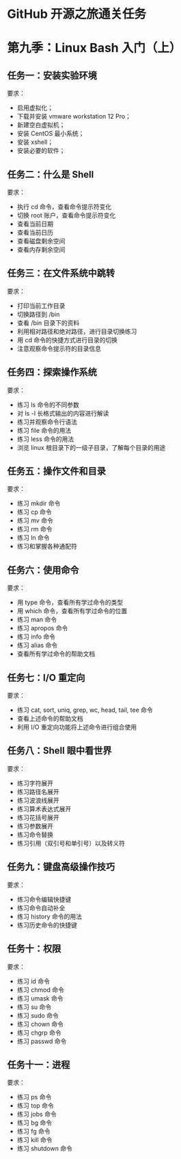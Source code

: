 # GitHub 开源之旅通关任务

# 第九季：Linux Bash 入门（上）

## 任务一：安装实验环境 

要求：
- 启用虚拟化；
- 下载并安装 vmware workstation 12 Pro；
- 新建空白虚拟机；
- 安装 CentOS 最小系统；
- 安装 xshell；
- 安装必要的软件；

## 任务二：什么是 Shell

要求：
- 执行 cd 命令，查看命令提示符变化
- 切换 root 账户，查看命令提示符变化
- 查看当前日期
- 查看当前日历
- 查看磁盘剩余空间
- 查看内存剩余空间

## 任务三：在文件系统中跳转

要求：
- 打印当前工作目录
- 切换路径到 /bin
- 查看 /bin 目录下的资料
- 利用相对路径和绝对路径，进行目录切换练习
- 用 cd 命令的快捷方式进行目录的切换
- 注意观察命令提示符的目录信息

## 任务四：探索操作系统

要求：
- 练习 ls 命令的不同参数
- 对 ls -l 长格式输出的内容进行解读
- 练习并观察命令行语法
- 练习 file 命令的用法
- 练习 less 命令的用法
- 浏览 linux 根目录下的一级子目录，了解每个目录的用途

## 任务五：操作文件和目录

要求：
- 练习 mkdir 命令
- 练习 cp 命令
- 练习 mv 命令
- 练习 rm 命令
- 练习 ln 命令
- 练习和掌握各种通配符

## 任务六：使用命令

要求：
- 用 type 命令，查看所有学过命令的类型
- 用 which 命令，查看所有学过命令的位置
- 练习 man 命令
- 练习 apropos 命令
- 练习 info 命令
- 练习  alias 命令
- 查看所有学过命令的帮助文档

## 任务七：I/O 重定向

要求：
- 练习 cat, sort, uniq, grep, wc, head, tail, tee 命令
- 查看上述命令的帮助文档
- 利用 I/O 重定向功能将上述命令进行组合使用


## 任务八：Shell 眼中看世界

要求：
- 练习字符展开
- 练习路径名展开
- 练习波浪线展开
- 练习算术表达式展开
- 练习花括号展开
- 练习参数展开
- 练习命令替换
- 练习引用（双引号和单引号）以及转义符

## 任务九：键盘高级操作技巧

要求：
- 练习命令编辑快捷键
- 练习命令自动补全
- 练习 history 命令的用法
- 练习历史命令的快捷键

## 任务十：权限

要求：
- 练习 id 命令
- 练习 chmod 命令
- 练习 umask 命令
- 练习 su 命令
- 练习 sudo 命令
- 练习 chown 命令
- 练习 chgrp 命令
- 练习 passwd 命令

## 任务十一：进程

要求：
- 练习 ps 命令
- 练习 top 命令
- 练习 jobs 命令
- 练习 bg 命令
- 练习 fg 命令
- 练习 kill 命令
- 练习 shutdown 命令

